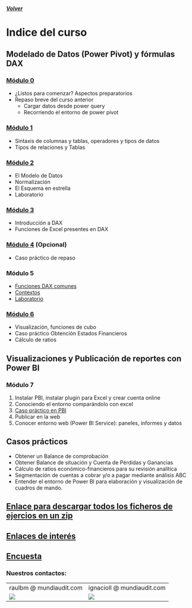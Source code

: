 ##### [Volver](/Curso-de-Herramientas-analiticas-para-auditoria-II/)
<script src="https://kit.fontawesome.com/065728df02.js" crossorigin="anonymous"></script>
# Indice del curso

## Modelado de Datos (Power Pivot) y fórmulas DAX
	
### [Módulo 0](https://sway.office.com/YYOjRd6GVneIEELP?ref=Link)
  * ¿Listos para comenzar? Aspectos preparatorios
  * Repaso breve del curso anterior
    * Cargar datos desde power query 
    * Recorriendo el entorno de power pivot
   <!-- <iframe width="760px" height="500px" src="https://sway.office.com/s/YYOjRd6GVneIEELP/embed" frameborder="0" marginheight="0" marginwidth="0" max-width="100%" sandbox="allow-forms allow-modals allow-orientation-lock allow-popups allow-same-origin allow-scripts" scrolling="no" style="border: none; max-width: 100%; max-height: 100vh" allowfullscreen mozallowfullscreen msallowfullscreen webkitallowfullscreen></iframe> -->

### [Módulo 1](https://sway.office.com/7IuKEdvRTbwCF7dD?ref=Link)
  * Sintaxis de columnas y tablas, operadores y tipos de datos
  * Tipos de relaciones y Tablas

### [Módulo 2](https://sway.office.com/j9rsR8HSuDYZaefG?ref=Link)
  * El Modelo de Datos
  * Normalización
  *	El Esquema en estrella
  * Laboratorio

### [Módulo 3](https://sway.office.com/rUf3dRB8Bn8jDeHS?ref=Link)
  *	Introducción a DAX
  *	Funciones de Excel presentes en DAX

### [Módulo 4](https://sway.office.com/BbWAbsc9pIMvtvdd?ref=Link) (Opcional)
  * Caso práctico de repaso

### Módulo 5
  *	[Funciones DAX comunes](https://sway.office.com/DVbC6PoC404cj5Dr?ref=Link)
  * [Contextos](https://sway.office.com/veU9irovGannrEk0?ref=Link)
  * [Laboratorio](https://sway.office.com/F8MJVEK8EUK0goM3?ref=Link)

### [Módulo 6](https://sway.office.com/GkmbAle1Ecbf4N7C?ref=Link)
  * Visualización, funciones de cubo
  * Caso práctico Obtención Estados Financieros
  * Cálculo de ratios

  
## Visualizaciones y Publicación de reportes con Power BI

### Módulo 7
  1. Instalar PBI, instalar plugin para Excel y crear cuenta online
  1. Conociendo el entorno comparándolo con excel
  1. [Caso práctico en PBI](https://docs.microsoft.com/es-es/power-bi/desktop-tutorial-analyzing-sales-data-from-excel-and-an-odata-feed)
  1. Publicar en la web
  1. Conocer entorno web (Power BI Service): paneles, informes y datos


## Casos prácticos
*	Obtener un Balance de comprobación
* Obtener Balance de situación y Cuenta de Pérdidas y Ganancias
* Cálculo de ratios económico-financieros para su revisión analítica
* Segmentación de cuentas a cobrar y/o a pagar mediante análisis ABC
* Entender el entorno de Power BI para elaboración y visualización de cuadros de mando.



## [Enlace para descargar todos los ficheros de ejercios en un zip](https://raulbm.github.io/Curso-de-Herramientas-analiticas-para-auditoria-II/downloads/Ejercicios.zip)


## [Enlaces de interés](https://raulbm.github.io/Curso-de-Herramientas-analiticas-para-auditoria-II/pages/EnlacesBlogsInteresantes.html)

## [Encuesta](https://es.surveymonkey.com/r/5TVK32L)


### Nuestros contactos: 
<table border="0">
	<tbody>
		<tr>
			<td>raulbm @ mundiaudit.com</td>
			<td>ignacioll @ mundiaudit.com</td>
		</tr>
		<tr>
			<td><a href="https://www.linkedin.com/in/raulbm/"><img src="/Curso-de-Herramientas-analiticas-para-auditoria-II/images/LinkedInConnectButton.jpg"></a></td>
			<td><a href="https://www.linkedin.com/in/ignacio-lópez-lópez-13873a100/"><img src="/Curso-de-Herramientas-analiticas-para-auditoria-II/images/LinkedInConnectButton.jpg"></a></td>
		</tr>
	</tbody>
</table>
               
              

